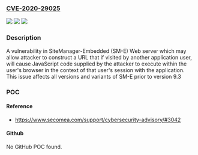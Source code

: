 ### [CVE-2020-29025](https://cve.mitre.org/cgi-bin/cvename.cgi?name=CVE-2020-29025)
![](https://img.shields.io/static/v1?label=Product&message=SiteManager%20Embedded%20(SM-E)&color=blue)
![](https://img.shields.io/static/v1?label=Version&message=all%3C%209.3%20&color=brighgreen)
![](https://img.shields.io/static/v1?label=Vulnerability&message=CWE-79%20Cross-site%20Scripting%20(XSS)&color=brighgreen)

### Description

A vulnerability in SiteManager-Embedded (SM-E) Web server which may allow attacker to construct a URL that if visited by another application user, will cause JavaScript code supplied by the attacker to execute within the user's browser in the context of that user's session with the application. This issue affects all versions and variants of SM-E prior to version 9.3

### POC

#### Reference
- https://www.secomea.com/support/cybersecurity-advisory/#3042

#### Github
No GitHub POC found.

